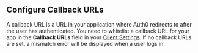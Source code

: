 ## Configure Callback URLs

A callback URL is a URL in your application where Auth0 redirects to after the user has authenticated. You need to whitelist a callback URL for your app in the **Callback URLs** field in your [Client Settings](${manage_url}/#/applications/${account.clientId}/settings). If no callback URLs are set, a mismatch error will be displayed when a user logs in.
